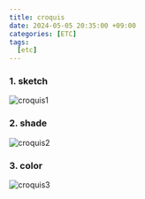 ```yaml
---
title: croquis
date: 2024-05-05 20:35:00 +09:00
categories: [ETC]
tags: 
  [etc]
---
```


### 1. sketch
![croquis1](https://github.com/hwinareun/hwi-coding/assets/165121326/555e7120-375e-4946-962c-061d018198e9)

### 2. shade
![croquis2](https://github.com/hwinareun/hwi-coding/assets/165121326/031978a9-d9cf-4176-834a-988ba7f09d56)

### 3. color
![croquis3](https://github.com/hwinareun/hwi-coding/assets/165121326/af651b8a-d469-4474-922f-f81bc96aefbe)

